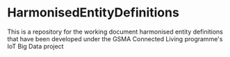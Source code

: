 # HarmonisedEntityDefinitions
This is a repository for the working document harmonised entity definitions that have been developed under the GSMA Connected Living programme's IoT Big Data project
